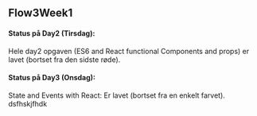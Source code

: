 ## Flow3Week1 

#### Status på Day2 (Tirsdag):

Hele day2 opgaven (ES6 and React functional Components and props) er lavet (bortset fra den sidste røde).

#### Status på Day3 (Onsdag):

State and Events with React: Er lavet (bortset fra en enkelt farvet).
dsfhskjfhdk






